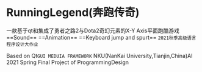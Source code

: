 # RunningLegend(奔跑传奇)

一款基于qt和集成了勇者之路2与Dota2奇幻元素的X-Y Axis平面跑酷游戏
==Sound== ==Animation== ==Keyboard jump and spurt==
`2021秋季高级语言程序设计大作业`




Based on Qt`GUI MEDUIA FRAMEWORK`
NKU(NanKai University,Tianjin,China)AI 2021 Spring 
Final Project of ProgrammingDesign
